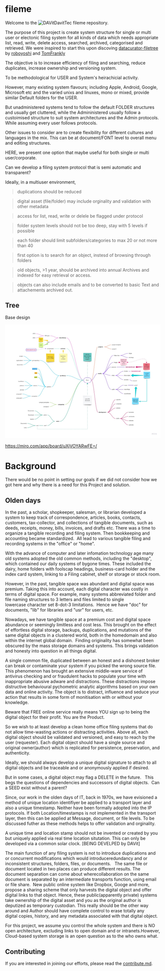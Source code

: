 # fileme



Welcome to the  ![DAVit](https://avatars.githubusercontent.com/u/8759293?s=20&u=80214f09c8a6f5a219c40a62af483e694cb6fed8&v=4)DavitTec fileme repository.

The purpose of this project is create system structure for single or multi user or electonic filing system for 
all kinds of data which needs appropriate list, read, write, delete access, searched, archived, categorised and retrieved. We were inspired to start this upon discoving [datacurator-filetree](https://github.com/roboyoshi/datacurator-filetree) by [roboyoshi](https://github.com/roboyoshi) and [TomFrankly](https://github.com/TomFrankly)

The objective is to increase efficiency of filing and searching, reduce duplicates, increase ownership and versioning system.

To be methodological for USER and System's heirachicial activity. 

However, many existing system flavours; including Apple, Android, Google, Microsoft etc and the varied unixs and linuxes, mono or mixed,
provide similar Default folders for the USER. 

But unadministered systems tend to follow the default FOLDER structures and usually get cluttered, while the Admininistered usually follow 
a custoimised structure to suit system architectures and the Admin protocols.  While assuming every user follows protocols.  

Other issues to consider are to create flexibility for different cultures and languages in the mix.
This can be at document/FONT level to overall menu and editing structures.

HERE, we present one option that maybe useful for both single or multi user/corporate. 

Can we develop a filing system protocol that is semi automatic and transparent?

Ideally, in a multiuser environment, 
> duplications should be reduced

> digital asset (file/folder) may include orginality and validation with other metadata

> access for list, read, write or delele be flagged under protocol

> folder system levels should not be too deep, stay with 5 levels if possible

> each folder should limit subfolders/categories to max 20 or not more than 40

> first option is to search for an object, instesd of browsing through folders 

> old objects, >1 year, should be archived into annual Archives and indexed for easy retrieval or access.  

> objects can also include emails and to be converted to basic Text and attachements archived out.  


## Tree

Base design

![](Mind%20Map.jpg)

https://miro.com/app/board/uXjVOYARwFE=/

# Background

There would be no point in setting our goals if we did not consider how we got here and why there is a need for this Project and solution.  

## Olden days
In the past, a scholar, shopkeeper, salesman, or librarian developed a system to keep track of correspondence, articles, books, contacts, customers, tax-collector, and collections of tangible documents, such as deeds, receipts, money, bills, invoices, and drafts etc. There was a time to organize a tangible recording and filing system. Then bookkeeping and accounting became standardized.  All lead to various tangible filing and recording systems in the "office" or "home".

With the advance of computer and later infomation technology age many old systems adopted the old common methods, including the "desktop", which contained our daily systems of bygone times. These included the dairy, home folders with foolscap headings, business-card holder and the index card system, linking to a Filing cabinet, shelf or storage or stock room.

However, in the past, tangible space was abundant and digital space was premium. Taking this into account, each digital character was costly in terms of digital space. For example, many systems abbreviated folder and file naming structures to 3 letters and files limited to single lowercase character set 8-dot-3 limitations.  Hence we have "doc" for documents, "lib" for libraries and "usr" for users, etc.

Nowadays, we have tangible space at a premium cost and digital space abundance or seemingly limitless and cost less. 
This brought on the effect of effortless digital storage, backups, duplications, and mutations of the same digital objects in a clustered world, both in the homedomain and also within the internet global domain.  Finding originality has somewhat been obscured by the mass storage domains and systems. This brings validation and honesty into question in all things digital. 

A single common file, duplicated between an honest and a dishonest broker can break or contaminate your system if you picked the wrong source file. This phenomenon has brought an extensive middle-ware service of antivirus checking and or fraudulent hacks to populate your time with inappropriate abusive adware and distractions.  These distractions impose distructive behavioural pychometric analytic algorithms based on your own data and online activity. The object is to distract, influence and seduce your action that results in some form of monitisation with or without your knowledge. 

Beware that FREE online service really means YOU sign up to being the digital object for their profit. You are the Product.

So we wish to at least develop a clean home office filing systems that do not allow time-wasting actions or distracting activities. Above all, each digital object should be validated and versioned, and easy to reach by the user (requester). Each digital object should have a single source and original owner(author) which is replicated for persistence, preservation, and authenticity. 

Ideally, we should always develop a unique digital signature to attach to all digital objects and be traceable and or anonymously applied if desired.   

But in some cases, a digital object may flag a DELETE in the future.   This begs the questions of dependencies and successors of digital objects.  Can a SEED exist without a parent?

Since, our work in the olden days of IT, back in 1970s, we have evisioned a method of unique location identifiyer be applied to a transport layer and also a unique timestamp. Neither have been formally adopted into the IP protocols. If both Location/timestamps is not implemented in the transport layer, then this can be applied at Message, document, or file levels.  To be discussed futher as these methods helps to offer validation and orginality.  

A unique time and location stamp should not be invented or created by you but uniquely applied via real time location situtation. This can only be developed via a common solar clock. [BEING DEVELPED by DAVit]

The main function of any filing system is not to introduce duplications and or concurrent modifications which would introduceredundancy and or inconsistent structures, folders, files, or documents.   The same file or document located in two places can produce different results. The document separation can come about wherecollaboration on the same document is separated by an intermediate transports function, using email or file share.  New public online system like Dropbox, Googe and more, propose a sharing scheme that only harvests the digital object and offer digital links to that object. Hence, these public(apparently private) systems take ownership of the digital asset and you as the original author is deputized as temporary custodian. This really should be the other way around and Author should have complete control to erase totally any digital copies, history, and any metadata associated with that digital object.  

For this project, we assume you control the whole system and there is NO open architecture, excluding links to open domain and or intranets.However, Cloud-based system storage is an open question as to the who owns what.


## Contributing

If you are interested in joining our efforts, please read the [contribute.md](contribute.md).
